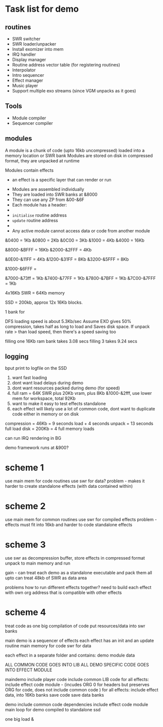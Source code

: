 # Task list for demo

## routines

* SWR switcher
* SWR loader/unpacker
* Install exomizer into mem
* IRQ handler
* Display manager
* Routine address vector table (for registering routines)
* Interpolator
* Intro sequencer
* Effect manager
* Music player
* Support multiple exo streams (since VGM unpacks as it goes)

## Tools

* Module compiler
* Sequencer compiler


## modules

A module is a chunk of code (upto 16kb uncompressed) loaded into a memory location or SWR bank 
Modules are stored on disk in compressed format, they are unpacked at runtime

Modules contain effects
- an effect is a specific layer that can render or run


* Modules are assembled individually
* They are loaded into SWR banks at &8000
* They can use any ZP from &00-&6F
* Each module has a header:
* 
* `initialise` routine address
* `update` routine address
*
* Any active module cannot access data or code from another module

&0400 = 1Kb
&0800 = 2Kb
&0C00 = 3Kb
&1000 = 4Kb
&4000 = 16Kb


&8000-&BFFF = 16Kb
&2000-&2FFF = 4Kb

&0E00-&11FF = 4Kb 
&1200-&31FF = 8Kb
&3200-&5FFF = 8Kb

&1000-&6FFF = 

&7000-&73ff = 1Kb
&7400-&77FF = 1Kb
&7800-&7BFF = 1Kb
&7C00-&7FFF = 1Kb

4x16Kb SWR = 64Kb memory

SSD = 200kb, approx 12x 16Kb blocks. 

1 bank for 

DFS loading speed is about 5.3Kb/sec
Assume EXO gives 50% compression, takes half as long to load and Saves disk space. 
If unpack rate > than load speed, then there's a speed saving too

filling one 16Kb ram bank takes 3.08 secs
filling 3 takes 9.24 secs




## logging

bput print to logfile on the SSD

1. want fast loading
2. dont want load delays during demo
3. dont want resources packed during demo (for speed)
4. full ram = 64K SWR plus 20Kb vram, plus 8Kb &1000-&2fff, use lower mem for workspace, total 92Kb
5. want to make it easy to test effects standalone
6. each effect will likely use a lot of common code, dont want to duplicate code either in memory or on disk

compression = 46Kb = 9 seconds load + 4 seconds unpack = 13 seconds full load
disk = 200Kb = 4 full memory loads

can run IRQ rendering in BG


demo framework runs at &900?


# scheme 1
use main mem for code routines
use swr for data?
problem - makes it harder to create standalone effects (with data contained within)


# scheme 2
use main mem for common routines
use swr for compiled effects
problem - effects must fit into 16kb and harder to code standalone effects

# scheme 3
use swr as decompression buffer, store effects in compressed format
unpack to main memory and run

gain - can treat each demo as a standalone executable and pack them all upto
can treat 48kb of SWR as data area

problems
how to run different effects together?
need to build each effect with own org address that is compatible with other effects

# scheme 4
treat code as one big compilation of code
put resources/data into swr banks

main demo is a sequencer of effects
each effect has an init and an update routine
main memory for code
swr for data

each effect in a separate folder and contains:
    demo
    module
    data

ALL COMMON CODE GOES INTO LIB
ALL DEMO SPECIFIC CODE GOES INTO EFFECT MODULE


maindemo
    include player code
    include common LIB code
        for all effects:
            include effect code module - (incudes ORG 0 for headers but preserves ORG for code, does not include common code )
        for all effects:
            include effect data, into 16Kb banks
    save code
    save data banks

demo
    include common code dependencies
    include effect code module
    main loop for demo
    compiled to standalone ssd



one big load
&